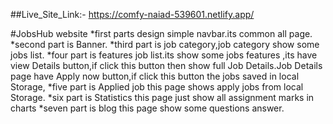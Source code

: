 
##Live_Site_Link:- https://comfy-naiad-539601.netlify.app/


#JobsHub website 
*first parts design simple navbar.its common all page.
*second part is Banner.
*third part is job category,job category show some jobs list.
*four part is features job list.its show some jobs features ,its have view Details button,if click this button then show full Job Details.Job Details page have Apply now button,if click this button the jobs saved in local Storage, 
*five part is Applied job this page shows apply jobs from local Storage.
*six part is Statistics this page just show all assignment marks in charts
*seven part is blog this page show some questions answer.
